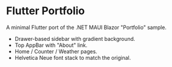 # Flutter Portfolio

A minimal Flutter port of the .NET MAUI Blazor "Portfolio" sample.

* Drawer-based sidebar with gradient background.
* Top AppBar with "About" link.
* Home / Counter / Weather pages.
* Helvetica Neue font stack to match the original.
